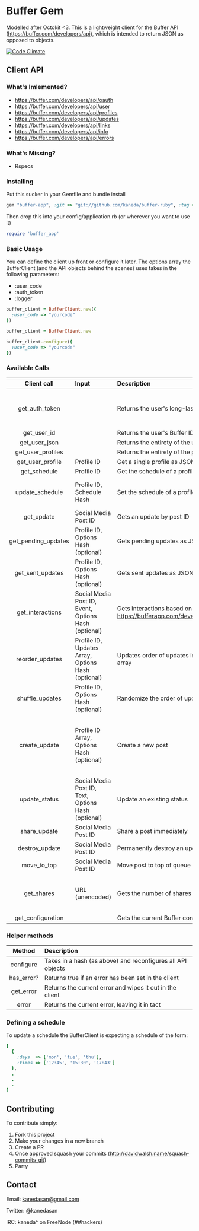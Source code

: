 # Buffer Gem

Modelled after Octokit <3. This is a lightweight client for the Buffer API (https://buffer.com/developers/api), which is intended to return JSON as opposed to objects.

[![Code Climate](https://codeclimate.com/github/kaneda/buffer-ruby/badges/gpa.svg)](https://codeclimate.com/github/kaneda/buffer-ruby)

## Client API

### What's Imlemented?
* https://buffer.com/developers/api/oauth
* https://buffer.com/developers/api/user
* https://buffer.com/developers/api/profiles
* https://buffer.com/developers/api/updates
* https://buffer.com/developers/api/links
* https://buffer.com/developers/api/info
* https://buffer.com/developers/api/errors


### What's Missing?
* Rspecs

### Installing

Put this sucker in your Gemfile and bundle install

```ruby
gem "buffer-app", :git => "git://github.com/kaneda/buffer-ruby", :tag => "v1.1"
```

Then drop this into your config/application.rb (or wherever you want to use it)

```ruby
require 'buffer_app'
```

### Basic Usage

You can define the client up front or configure it later. The options array the BufferClient (and the API objects behind the scenes) uses takes in the following parameters:
* :user_code
* :auth_token
* :logger

```ruby
buffer_client = BufferClient.new({
  :user_code => "yourcode"
})
```

```ruby
buffer_client = BufferClient.new

buffer_client.configure({
  :user_code => "yourcode"
})
```

### Available Calls
| Client call | Input | Description | Notes
| :-----------: | :----- | :----------- | :-----
| get_auth_token | | Returns the user's long-lasting auth token | user_code must be defined in the buffer_client, as well as the ENV variables "BUFFER_KEY" and "BUFFER_SECRET" |
| get_user_id | | Returns the user's Buffer ID | |
| get_user_json | | Returns the entirety of the user JSON | |
| get_user_profiles | | Returns the entirety of the profile JSON | |
| get_user_profile | Profile ID | Get a single profile as JSON by ID | |
| get_schedule | Profile ID | Get the schedule of a profile as JSON by ID | |
| update_schedule | Profile ID, Schedule Hash | Set the schedule of a profile as JSON by ID | auth_token must be defined in the buffer client. See below for schedule representation |
| get_update | Social Media Post ID | Gets an update by post ID | |
| get_pending_updates | Profile ID, Options Hash (optional) | Gets pending updates as JSON by profile ID | Takes in hash of options, see Buffer API docs for optional parameters |
| get_sent_updates | Profile ID, Options Hash (optional) | Gets sent updates as JSON by profile ID | Takes in hash of options, see Buffer API docs for optional parameters |
| get_interactions | Social Media Post ID, Event, Options Hash (optional) | Gets interactions based on event type (see https://bufferapp.com/developers/api/info#configuration) | Takes in a hash of options, see Buffer API docs for optional parameters |
| reorder_updates | Profile ID, Updates Array, Options Hash (optional) | Updates order of updates in a profile based on updates array | |
| shuffle_updates | Profile ID, Options Hash (optional) | Randomize the order of updates to be sent | |
| create_update | Profile ID Array, Options Hash (optional) | Create a new post | Note that for the "media" option, please specify each media option in the hash separately, e.g. ```{ "media[link]" => "http%3A%2F%2Fgoogle.com", "media[description]" => "The%20google%20homepage" }``` |
| update_status | Social Media Post ID, Text, Options Hash (optional) | Update an existing status | For the "media" option see the note on create_update |
| share_update | Social Media Post ID | Share a post immediately | |
| destroy_update | Social Media Post ID| Permanently destroy an update | |
| move_to_top | Social Media Post ID| Move post to top of queue | |
| get_shares | URL (unencoded) | Gets the number of shares for a given URL through Buffer | You can pass a normal URL here, the client will encode it. This is one of the only calls to not require an auth_token |
| get_configuration | | Gets the current Buffer config | |

### Helper methods
| Method | Description |
| :---------: | :----- |
| configure | Takes in a hash (as above) and reconfigures all API objects |
| has_error? | Returns true if an error has been set in the client |
| get_error | Returns the current error and wipes it out in the client |
| error | Returns the current error, leaving it in tact |


### Defining a schedule

To update a schedule the BufferClient is expecting a schedule of the form:

```ruby
[
  {
    :days  => ['mon', 'tue', 'thu'],
    :times => ['12:45', '15:30', '17:43']
  },
  .
  .
  .
]
```

## Contributing

To contribute simply:

1. Fork this project
2. Make your changes in a new branch
3. Create a PR
4. Once approved squash your commits (http://davidwalsh.name/squash-commits-git)
5. Party

## Contact

Email: kanedasan@gmail.com

Twitter: @kanedasan

IRC: kaneda^ on FreeNode (##hackers)
